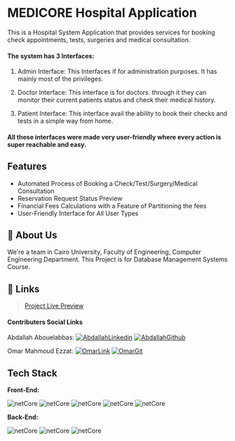 
# MEDICORE Hospital Application

This is a Hospital System Application that provides services for booking check appointments, tests, surgeries and medical consultation.

#### The system has 3 Interfaces:
1. Admin Interface:
This Interfaces if for administration purposes. It has mainly most of the privileges.

2. Doctor Interface:
This interface is for doctors. through it they can monitor their current patients status and check their medical history.

3. Patient Interface:
This interface avail the ability to book their checks and tests in a simple way from home.

#### All these interfaces were made very user-friendly where every action is super reachable and easy.







## Features

- Automated Process of Booking a Check/Test/Surgery/Medical Consultation
- Reservation Request Status Preview
- Financial Fees Calculations with a Feature of Partitioning the fees
- User-Friendly Interface for All User Types


## 🚀 About Us
We're a team in Cairo University, Faculty of Engineering, Computer Engineering Department. This Project is for Database Management Systems Course.

## 🔗 Links
> [Project Live Preview](http://medicore-001-site1.htempurl.com/)
#### Contributers Social Links
Abdallah Abouelabbas:
[![AbdallahLinkedin][linkedin]][abdallah_linkedin]
[![AbdallahGithub][github]][abdallah_github]

Omar Mahmoud Ezzat:
[![OmarLink][linkedin]][Omar_linkedin]
[![OmarGit][github]][Omar_github]

[linkedin]: https://img.shields.io/badge/LinkedIn-0077B5?style=for-the-badge&logo=linkedin&logoColor=white
[Github]: https://img.shields.io/badge/GitHub-100000?style=for-the-badge&logo=github&logoColor=white
[abdallah_linkedin]: https://www.linkedin.com/in/abouelabbas/
[abdallah_github]: https://github.com/abdallahahmedali
[Omar_linkedin]: https://www.linkedin.com/in/omar-mahmoud-5723261ab/
[Omar_github]: https://github.com/OmarMah
## Tech Stack

**Front-End:** 

![netCore](https://img.shields.io/badge/HTML5-E34F26?style=for-the-badge&logo=html5&logoColor=white)
![netCore](https://img.shields.io/badge/CSS3-1572B6?style=for-the-badge&logo=css3&logoColor=white)
![netCore](https://img.shields.io/badge/JavaScript-323330?style=for-the-badge&logo=javascript&logoColor=F7DF1E)
![netCore](https://img.shields.io/badge/jQuery-0769AD?style=for-the-badge&logo=jquery&logoColor=white)
![netCore](https://img.shields.io/badge/Bootstrap-563D7C?style=for-the-badge&logo=bootstrap&logoColor=white)

**Back-End:**

![netCore](https://img.shields.io/badge/.NET-512BD4?style=for-the-badge&logo=dotnet&logoColor=white)
![netCore](https://img.shields.io/badge/C%23-239120?style=for-the-badge&logo=c-sharp&logoColor=white)
![netCore](https://img.shields.io/badge/Microsoft%20SQL%20Server-CC2927?style=for-the-badge&logo=microsoft%20sql%20server&logoColor=white)
